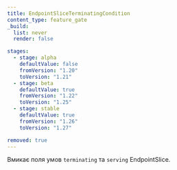 ```yaml
---
title: EndpointSliceTerminatingCondition
content_type: feature_gate
_build:
  list: never
  render: false

stages:
  - stage: alpha 
    defaultValue: false
    fromVersion: "1.20"
    toVersion: "1.21"
  - stage: beta 
    defaultValue: true
    fromVersion: "1.22"
    toVersion: "1.25"    
  - stage: stable
    defaultValue: true
    fromVersion: "1.26"
    toVersion: "1.27"    

removed: true  
---
```

Вмикає поля умов `terminating` та `serving` EndpointSlice.

